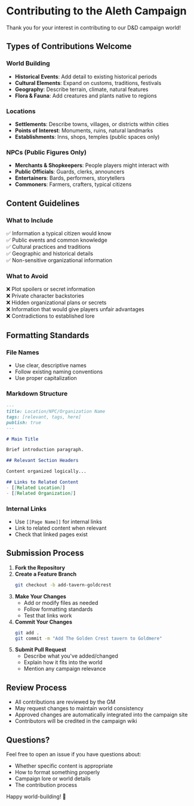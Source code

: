 # Contributing to the Aleth Campaign

Thank you for your interest in contributing to our D&D campaign world!

## Types of Contributions Welcome

### World Building
- **Historical Events**: Add detail to existing historical periods
- **Cultural Elements**: Expand on customs, traditions, festivals
- **Geography**: Describe terrain, climate, natural features
- **Flora & Fauna**: Add creatures and plants native to regions

### Locations
- **Settlements**: Describe towns, villages, or districts within cities
- **Points of Interest**: Monuments, ruins, natural landmarks
- **Establishments**: Inns, shops, temples (public spaces only)

### NPCs (Public Figures Only)
- **Merchants & Shopkeepers**: People players might interact with
- **Public Officials**: Guards, clerks, announcers
- **Entertainers**: Bards, performers, storytellers
- **Commoners**: Farmers, crafters, typical citizens

## Content Guidelines

### What to Include
✅ Information a typical citizen would know  
✅ Public events and common knowledge  
✅ Cultural practices and traditions  
✅ Geographic and historical details  
✅ Non-sensitive organizational information  

### What to Avoid
❌ Plot spoilers or secret information  
❌ Private character backstories  
❌ Hidden organizational plans or secrets  
❌ Information that would give players unfair advantages  
❌ Contradictions to established lore  

## Formatting Standards

### File Names
- Use clear, descriptive names
- Follow existing naming conventions
- Use proper capitalization

### Markdown Structure
```markdown
---
title: Location/NPC/Organization Name
tags: [relevant, tags, here]
publish: true
---

# Main Title

Brief introduction paragraph.

## Relevant Section Headers

Content organized logically...

## Links to Related Content
- [[Related Location]]
- [[Related Organization]]
```

### Internal Links
- Use `[[Page Name]]` for internal links
- Link to related content when relevant
- Check that linked pages exist

## Submission Process

1. **Fork the Repository**
2. **Create a Feature Branch**
   ```bash
   git checkout -b add-tavern-goldcrest
   ```
3. **Make Your Changes**
   - Add or modify files as needed
   - Follow formatting standards
   - Test that links work
4. **Commit Your Changes**
   ```bash
   git add .
   git commit -m "Add The Golden Crest tavern to Goldmere"
   ```
5. **Submit Pull Request**
   - Describe what you've added/changed
   - Explain how it fits into the world
   - Mention any campaign relevance

## Review Process

- All contributions are reviewed by the GM
- May request changes to maintain world consistency
- Approved changes are automatically integrated into the campaign site
- Contributors will be credited in the campaign wiki

## Questions?

Feel free to open an issue if you have questions about:
- Whether specific content is appropriate
- How to format something properly
- Campaign lore or world details
- The contribution process

Happy world-building! 🐉